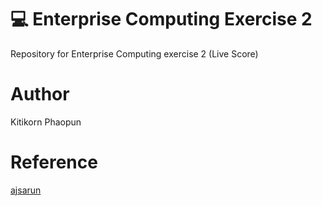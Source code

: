 # 💻 Enterprise Computing Exercise 2
Repository for Enterprise Computing exercise 2 (Live Score)

# Author

Kitikorn Phaopun

# Reference

[ajsarun](https://www.github.com/ajsarun)
